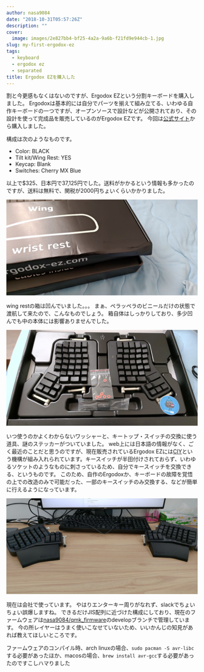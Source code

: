 ```yaml
---
author: nasa9084
date: "2018-10-31T05:57:26Z"
description: ""
cover:
  image: images/2e827bb4-bf25-4a2a-9a6b-f21fd9e944cb-1.jpg
slug: my-first-ergodox-ez
tags:
  - keyboard
  - ergodox ez
  - separated
title: Ergodox EZを購入した
---
```



割と今更感もなくはないのですが、Ergodox EZという分割キーボードを購入しました。
Ergodoxは基本的には自分でパーツを揃えて組み立てる、いわゆる自作キーボードの一つですが、オープンソースで設計などが公開されており、その設計を使って完成品を販売しているのがErgodox EZです。
今回は[公式サイト](https://ergodox-ez.com/)から購入しました。

構成は次のようなものです。
* Color: BLACK
* Tilt kit/Wing Rest: YES
* Keycap: Blank
* Switches: Cherry MX Blue

以上で$325、日本円で37,125円でした。送料がかかるという情報も多かったのですが、送料は無料で、関税が2000円ちょいくらいかかりました。

![box of wing rest](images/56e74246-0485-4121-9391-285ebb6957fe.jpg)

wing restの箱は凹んでいました。。。
まぁ、ペラッペラのビニールだけの状態で渡航して来たので、こんなものでしょう。
箱自体はしっかりしており、多少凹んでも中の本体には影響ありませんでした。

![ergodox ez](images/2e827bb4-bf25-4a2a-9a6b-f21fd9e944cb.jpg)

いつ使うのかよくわからないワッシャーと、キートップ・スイッチの交換に使う道具、謎のステッカーがついていました。
web上には日本語の情報がなく、ごく最近のことだと思うのですが、現在販売されているErgodox EZには[CIY](https://ergodox-ez.com/pages/change-it-yourself)という機構が組み入れられています。キースイッチが半田付けされておらず、いわゆるソケットのようなものに刺さっているため、自分でキースイッチを交換できる、というものです。
このため、自作のErgodoxか、キーボードの故障を覚悟の上での改造のみで可能だった、一部のキースイッチのみ交換する、などが簡単に行えるようになっています。

![ergodox in office](images/cb36c90a-91ab-434e-92e3-b0b7ece0ae2d.jpg)

現在は会社で使っています。
やはりエンターキー周りがなれず、slackでちょいちょい誤爆しますね。
できるだけJIS配列に近づけた構成にしており、現在のファームウェアは[nasa9084/qmk_firmware](https://github.com/nasa9084/qmk_firmware)のdevelopブランチで管理しています。
今の所レイヤーはうまく使いこなせていないため、いいかんじの知見があれば教えてほしいところです。

ファームウェアのコンパイル時、arch linuxの場合、`sudo pacman -S avr-libc`する必要があったほか、macosの場合、`brew install avr-gcc`する必要があったのですこしハマりました



